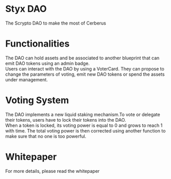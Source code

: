 # Styx DAO
The Scrypto DAO to make the most of Cerberus

# Functionalities
The DAO can hold assets and be associated to another blueprint that can emit DAO tokens using
an admin badge.  
Users can interact with the DAO by using a VoterCard. They can propose to change the
parameters of voting, emit new DAO tokens or spend the assets under management.

# Voting System
The DAO implements a new liquid staking mechanism.To vote or delegate their tokens, users have
to lock their tokens into the DAO.  
When a token is locked, its voting power is equal to 0 and grows to reach 1 with time.
The total voting power is then corrected using another function to make sure that no one is too
powerful.
# Whitepaper
For more details, please read the whitepaper